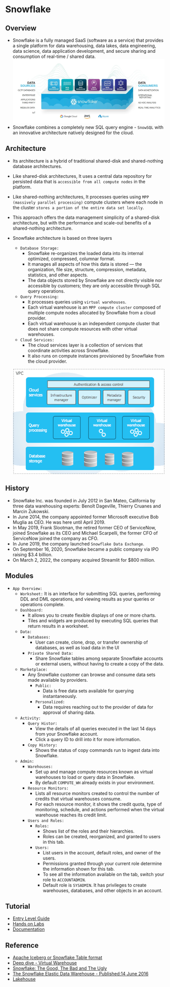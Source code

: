 # Snowflake

## Overview
- Snowflake is a fully managed SaaS (software as a service) that provides a single platform for data warehousing, data lakes, data engineering, data science, data application development, and secure sharing and consumption of real-time / shared data.
  ![](00-images/snowflake_overview.png)
- Snowflake combines a completely new SQL query engine - `SnowSQL` with an innovative architecture natively designed for the cloud.

## Architecture
- Its architecture is a hybrid of traditional shared-disk and shared-nothing database architectures.
- Like shared-disk architectures, It uses a central data repository for persisted data that is `accessible from all compute nodes` in the platform.
- Like shared-nothing architectures, It processes queries using `MPP (massively parallel processing)` compute clusters where each node in the cluster `stores a portion of the entire data set locally`.
- This approach offers the data management simplicity of a shared-disk architecture, but with the performance and scale-out benefits of a shared-nothing architecture.
- Snowflake architecture is based on three layers
  - `Database Storage:`
    - Snowflake re-organizes the loaded data into its internal optimized, compressed, columnar format.
    - It manages all aspects of how this data is stored — the organization, file size, structure, compression, metadata, statistics, and other aspects.
    - The data objects stored by Snowflake are not directly visible nor accessible by customers; they are only accessible through SQL query operations.
  - `Query Processing:`
    - It processes queries using `virtual warehouses`.
    - Each virtual warehouse is an `MPP compute cluster` composed of multiple compute nodes allocated by Snowflake from a cloud provider.
    - Each virtual warehouse is an independent compute cluster that does not share compute resources with other virtual warehouses.
  - `Cloud Services:`
    - The cloud services layer is a collection of services that coordinate activities across Snowflake.
    - It also runs on compute instances provisioned by Snowflake from the cloud provider.

  ![](00-images/snowflake-architecture-overview.png)

## History
- Snowflake Inc. was founded in July 2012 in San Mateo, California by three data warehousing experts: Benoît Dageville, Thierry Cruanes and Marcin Żukowski.
- In June 2014, the company appointed former Microsoft executive Bob Muglia as CEO. He was here until April 2019.
- In May 2019, Frank Slootman, the retired former CEO of ServiceNow, joined Snowflake as its CEO and Michael Scarpelli, the former CFO of ServiceNow joined the company as CFO.
- In June 2019, the company launched `Snowflake Data Exchange`.
- On September 16, 2020, Snowflake became a public company via IPO raising $3.4 billion.
- On March 2, 2022, the company acquired Streamlit for $800 million.

## Modules
- `App Overview:`
  - `Worksheet:` It is an interface for submitting SQL queries, performing DDL and DML operations, and viewing results as your queries or operations complete.
  - `Dashboard:` 
    - It allows you to create flexible displays of one or more charts.
    - Tiles and widgets are produced by executing SQL queries that return results in a worksheet.
  - `Data:`
    - `Databases:` 
      - User can create, clone, drop, or transfer ownership of databases, as well as load data in the UI
    - `Private Shared Data:`
      - Share Snowflake tables among separate Snowflake accounts or external users, without having to create a copy of the data.
  - `Marketplace:`
    - Any Snowflake customer can browse and consume data sets made available by providers.
      - `Public:`
        - Data is free data sets available for querying instantaneously.
      - `Personalized:`
        - Data requires reaching out to the provider of data for approval of sharing data.
  - `Activity:`
    - `Query Histor:`
      - View the details of all queries executed in the last 14 days from your Snowflake account.
      - Click a query ID to drill into it for more information.
    - `Copy History:`
      - Shows the status of copy commands run to ingest data into Snowflake.
  - `Admin:`
    - `Warehouses:`
      - Set up and manage compute resources known as virtual warehouses to load or query data in Snowflake.
      - By default `COMPUTE_WH` already exists in your environment.
    - `Resource Monitors:`
      - Lists all resource monitors created to control the number of credits that virtual warehouses consume.
      - For each resource monitor, it shows the credit quota, type of monitoring, schedule, and actions performed when the virtual warehouse reaches its credit limit.
    - `Users and Roles:`
      - `Roles:`
        - Shows list of the roles and their hierarchies.
        - Roles can be created, reorganized, and granted to users in this tab.
      - `Users:`
        - List users in the account, default roles, and owner of the users.
        - Permissions granted through your current role determine the information shown for this tab.
        - To see all the information available on the tab, switch your role to `ACCOUNTADMIN`.
        - Default role is `SYSADMIN`. It has privileges to create warehouses, databases, and other objects in an account.

## Tutorial
- [Entry Level Guide](https://quickstarts.snowflake.com/guide/getting_started_with_snowflake/index.html#0)
- [Hands on Labs](https://www.snowflake.com/virtual-hands-on-lab/)
- [Documentation](https://docs.snowflake.com/)

## Reference
- [Apache Iceberg or Snowflake Table format](https://medium.com/snowflake/apache-iceberg-or-snowflake-table-format-299eb9fb7b0c)
- [Deep dive - Virtual Warehouse](https://medium.com/snowflake/deep-dive-into-the-internals-of-snowflake-virtual-warehouses-d6d9676127d2)
- [Snowflake: The Good, The Bad and The Ugly](https://0x0fff.com/snowflake-the-good-the-bad-and-the-ugly/)
- [The Snowflake Elastic Data Warehouse - Published:14 June 2016](https://dl.acm.org/doi/pdf/10.1145/2882903.2903741)
- [Lakehouse](https://www.cidrdb.org/cidr2021/papers/cidr2021_paper17.pdf)